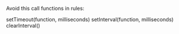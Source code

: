 Avoid this call functions in rules:

setTimeout(function, milliseconds)
setInterval(function, milliseconds)
clearInterval()
